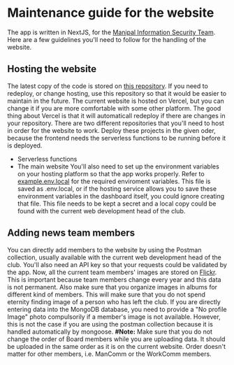 # Maintenance guide for the website
The app is written in NextJS, for the [Manipal Information Security Team](https://wearemist.in/). Here are a few guidelines you'll need to follow for the handling of the website.

## Hosting the website
The latest copy of the code is stored on [this repository](https://github.com/ManipalInformationSecurityTeam/MIST-v3). If you need to redeploy, or change hosting, use this repository so that it would be easier to maintain in the future. The current website is hosted on Vercel, but you can change it if you are more comfortable with some other platform. The good thing about Vercel is that it will automaticall redeploy if there are changes in your repository. 
There are two different repositories that you'll need to host in order for the website to work. Deploy these projects in the given oder, because the frontend needs the serverless functions to be running before it is deployed.
- Serverless functions
- The main website
You'll also need to set up the environment variables on your hosting platform so that the app works properly. Refer to [example.env.local](https://github.com/canaryGrapher/MIST-v3/blob/main/example.env.local) for the required enviroment variables. This file is saved as .env.local, or if the hosting service allows you to save these environment variables in the dashboard itself, you could ignore creating that file. This file needs to be kept a secret and a local copy could be found with the current web development head of the club.

## Adding news team members
You can directly add members to the website by using the Postman collection, usually available with the current web development head of the club. You'll also need an API key so that your requests could be validated by the app. 
Now, all the current team members' images are stored on [Flickr](https://www.flickr.com/). This is important because team members change every year and this data is not permanent. Also make sure that you organize images in albums for different kind of members. This will make sure that you do not spend eternity finding image of a person who has left the club. If you are directly entering data into the MongoDB database, you need to provide a "No profile Image" photo compulsorily if a member's image is not available. However, this is not the case if you are using the postman collection because it is handled automatically by mongoose. 
**#Note:** Make sure that you do not change the order of Board members while you are uploading data. It should be uploaded in the same order as it is on the current website. Order doesn't matter for other members, i.e. ManComm or the WorkComm members.
